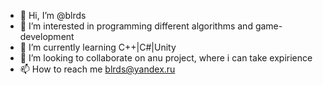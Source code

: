 - 👋 Hi, I’m @blrds
- 👀 I’m interested in programming different algorithms and game-development
- 🌱 I’m currently learning C++|C#|Unity
- 💞️ I’m looking to collaborate on anu project, where i can take expirience
- 📫 How to reach me blrds@yandex.ru

<!---
blrds/blrds is a ✨ special ✨ repository because its `README.md` (this file) appears on your GitHub profile.
You can click the Preview link to take a look at your changes.
--->
